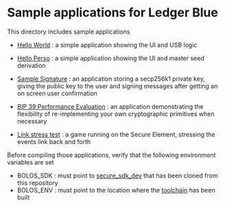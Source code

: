 # Sample applications for Ledger Blue 

This directory includes sample applications

  - [Hello World](https://github.com/LedgerHQ/blue-sample-apps/tree/master/blue-app-helloworld) : a simple application showing the UI and USB logic

  - [Hello Perso](https://github.com/LedgerHQ/blue-sample-apps/tree/master/blue-app-helloperso) : a simple application showing the UI and master seed derivation

  - [Sample Signature](https://github.com/LedgerHQ/blue-sample-apps/tree/master/blue-app-samplesign) : an application storing a secp256k1 private key, giving the public key to the user and signing messages after getting an on screen user confirmation

  - [BIP 39 Performance Evaluation](https://github.com/LedgerHQ/blue-sample-apps/tree/master/blue-app-bip39perf) : an application demonstrating the flexibility of re-implementing your own cryptographic primitives when necessary 

  - [Link stress test](https://github.com/LedgerHQ/blue-sample-apps/tree/master/blue-app-secureshot) : a game running on the Secure Element, stressing the events link back and forth

Before compiling those applications, verify that the following environment variables are set

  - BOLOS_SDK : must point to [secure_sdk_dev](https://github.com/LedgerHQ/blue-secure-sdk/tree/master) that  has been cloned from this repository
  - BOLOS_ENV : must point to the location where the [toolchain](https://github.com/LedgerHQ/blue-devenv/tree/master) has been built
 
